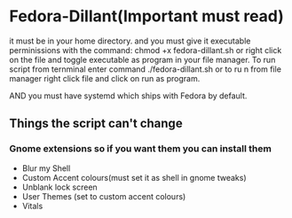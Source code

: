 # Fedora-Dillant(Important must read)

it must be in your home directory. and you must give it executable perminissions with the command: chmod +x fedora-dillant.sh or right click on the file and toggle executable as program in your file manager. To run script from ternminal enter command ./fedora-dillant.sh or to ru n from file manager right click file and click on run as program.

AND you must have systemd which ships with Fedora by default.

## Things the script can't change ##

### Gnome extensions so if you want them you can install them ###

- Blur my Shell
- Custom Accent colours(must set it as shell in gnome tweaks)
- Unblank lock screen
- User Themes (set to custom accent colours)
- Vitals


